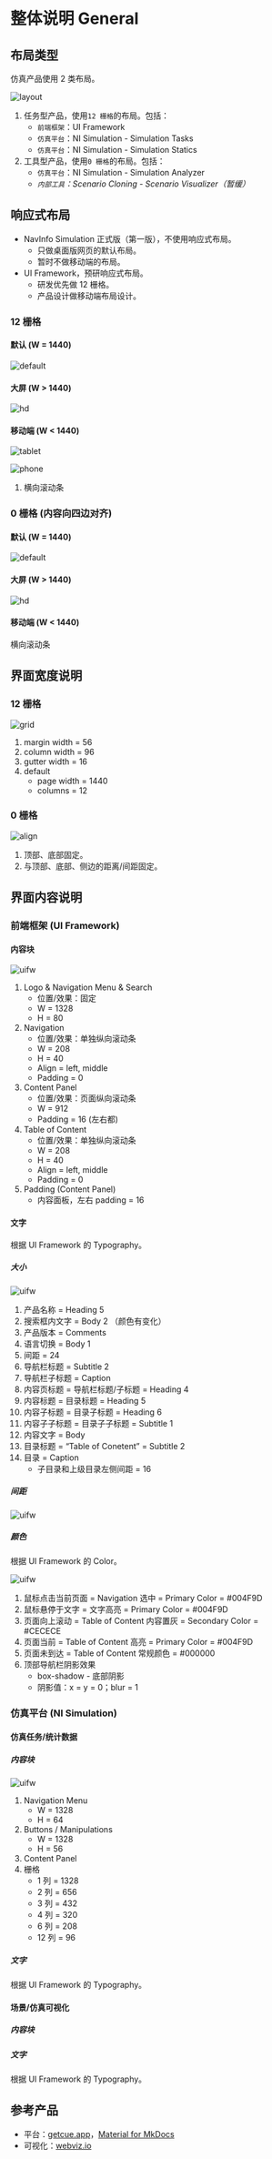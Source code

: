 # 整体说明 General

## 布局类型

仿真产品使用 2 类布局。

![layout](../../imgs/ns_ui_framework/features/layout.png)

1. 任务型产品，使用`12 栅格`的布局。包括：
    * `前端框架`：UI Framework
    * `仿真平台`：NI Simulation - Simulation Tasks
    * `仿真平台`：NI Simulation - Simulation Statics
2. 工具型产品，使用`0 栅格`的布局。包括：
    * `仿真平台`：NI Simulation - Simulation Analyzer
    * *`内部工具`：Scenario Cloning - Scenario Visualizer（暂缓）*

## 响应式布局

* NavInfo Simulation 正式版（第一版），不使用响应式布局。
    * 只做桌面版网页的默认布局。
    * 暂时不做移动端的布局。
* UI Framework，预研响应式布局。
    * 研发优先做 12 栅格。
    * 产品设计做移动端布局设计。

### 12 栅格

#### 默认 (W = 1440)

![default](../../imgs/ns_ui_framework/features/layout/task/desktop/default.png)

#### 大屏 (W > 1440)

![hd](../../imgs/ns_ui_framework/features/layout/task/desktop/hd.png)

#### 移动端 (W < 1440)

![tablet](../../imgs/ns_ui_framework/features/layout/task/mobile/tablet.png)

![phone](../../imgs/ns_ui_framework/features/layout/task/mobile/phone.png)

1. 横向滚动条

### 0 栅格 (内容向四边对齐)

#### 默认 (W = 1440)

![default](../../imgs/ns_ui_framework/features/layout/tool/desktop/default.png)

#### 大屏 (W > 1440)

![hd](../../imgs/ns_ui_framework/features/layout/tool/desktop/hd.png)

#### 移动端 (W < 1440)

横向滚动条

## 界面宽度说明

### 12 栅格

![grid](../../imgs/ns_ui_framework/features/grid.png)

1. margin width = 56
2. column width = 96
3. gutter width = 16
4. default
    * page width = 1440
    * columns = 12

### 0 栅格

![align](../../imgs/ns_ui_framework/features/align.png)

1. 顶部、底部固定。
2. 与顶部、底部、侧边的距离/间距固定。

## 界面内容说明

### 前端框架 (UI Framework)

#### 内容块

![uifw](../../imgs/ns_ui_framework/features/content/task/uifw.png)

1. Logo & Navigation Menu & Search
    * 位置/效果：固定
    * W = 1328
    * H = 80
2. Navigation
    * 位置/效果：单独纵向滚动条
    * W = 208
    * H = 40
    * Align = left, middle
    * Padding = 0
3. Content Panel
    * 位置/效果：页面纵向滚动条
    * W = 912
    * Padding = 16 (左右都)
4. Table of Content
    * 位置/效果：单独纵向滚动条
    * W = 208
    * H = 40
    * Align = left, middle
    * Padding = 0
5. Padding (Content Panel)
    * 内容面板，左右 padding = 16

#### 文字

根据 UI Framework 的 Typography。

##### 大小

![uifw](../../imgs/ns_ui_framework/features/content/task/uifw-text.png)

1. 产品名称 = Heading 5
2. 搜索框内文字 = Body 2 （颜色有变化）
3. 产品版本 = Comments
4. 语言切换 = Body 1
5. 间距 = 24
6. 导航栏标题 = Subtitle 2
7. 导航栏子标题 = Caption
8. 内容页标题 = 导航栏标题/子标题 = Heading 4
9. 内容标题 = 目录标题 = Heading 5
10. 内容子标题 = 目录子标题 = Heading 6
11. 内容子子标题 = 目录子子标题 = Subtitle 1
12. 内容文字 = Body
13. 目录标题 = “Table of Conetent” = Subtitle 2
14. 目录 = Caption
    * 子目录和上级目录左侧间距 = 16

##### 间距

![uifw](../../imgs/ns_ui_framework/features/content/task/uifw-measure.png)

##### 颜色

根据 UI Framework 的 Color。

![uifw](../../imgs/ns_ui_framework/features/content/task/uifw-color.png)

1. 鼠标点击当前页面 = Navigation 选中 = Primary Color = #004F9D
2. 鼠标悬停于文字 = 文字高亮 = Primary Color = #004F9D
3. 页面向上滚动 = Table of Content 内容置灰 = Secondary Color = #CECECE
4. 页面当前 = Table of Content 高亮 = Primary Color = #004F9D
5. 页面未到达 = Table of Content 常规颜色 = #000000
6. 顶部导航栏阴影效果
    * box-shadow - 底部阴影
    * 阴影值：x = y = 0；blur = 1

### 仿真平台 (NI Simulation)

#### 仿真任务/统计数据

##### 内容块

![uifw](../../imgs/ns_ui_framework/features/content/task/ns.png)

1. Navigation Menu
    * W = 1328
    * H = 64
2. Buttons / Manipulations
    * W = 1328
    * H = 56
3. Content Panel
4. 栅格
    * 1 列 = 1328
    * 2 列 = 656
    * 3 列 = 432
    * 4 列 = 320
    * 6 列 = 208
    * 12 列 = 96

##### 文字

根据 UI Framework 的 Typography。

#### 场景/仿真可视化

##### 内容块

##### 文字

根据 UI Framework 的 Typography。

## 参考产品

* 平台：[getcue.app](https://getcue.app/)，[Material for MkDocs](https://squidfunk.github.io/mkdocs-material/getting-started/)
* 可视化：[webviz.io](https://webviz.io/app/?demo)